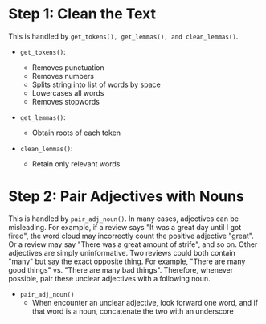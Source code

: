 # Step 1: Clean the Text

This is handled by ```get_tokens(), get_lemmas(), and clean_lemmas()```.

* ```get_tokens()```:
    * Removes punctuation
    * Removes numbers
    * Splits string into list of words by space
    * Lowercases all words
    * Removes stopwords

* ```get_lemmas()```:
    * Obtain roots of each token

* ```clean_lemmas()```:
    * Retain only relevant words

# Step 2: Pair Adjectives with Nouns

This is handled by ```pair_adj_noun()```. In many cases, adjectives can be misleading. For example,
if a review says "It was a great day until I got fired", the word cloud may incorrectly count
the positive adjective "great". Or a review may say "There was a great amount of strife", and so on.
Other adjectives are simply uninformative. Two reviews could both contain "many" but say the exact
opposite thing. For example, "There are many good things" vs. "There are many bad things". Therefore,
whenever possible, pair these unclear adjectives with a following noun.

* ```pair_adj_noun()```
    * When encounter an unclear adjective, look forward one word, and if that word is a noun, concatenate the two with an underscore